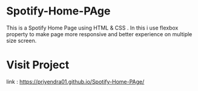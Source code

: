 # Spotify-Home-PAge
This is a Spotify Home Page using HTML &amp; CSS . In this i use flexbox property to make page more responsive and better experience on multiple size screen. 

# Visit Project
link : https://priyendra01.github.io/Spotify-Home-PAge/
